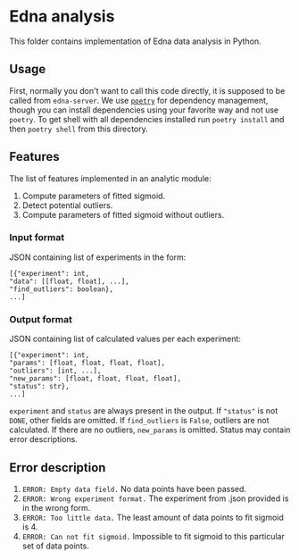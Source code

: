 # Edna analysis

This folder contains implementation of Edna data analysis in Python.

## Usage

First, normally you don't want to call this code directly, it is supposed to be called from `edna-server`.
We use [`poetry`](https://python-poetry.org/) for dependency management, though you can install dependencies using your
favorite way and not use `poetry`.
To get shell with all dependencies installed run `poetry install` and then `poetry shell` from this directory.

## Features

The list of features implemented in an analytic module:
1. Compute parameters of fitted sigmoid.
2. Detect potential outliers.
3. Compute parameters of fitted sigmoid without outliers.

### Input format

JSON containing list of experiments in the form:
```
[{"experiment": int,
"data": [[float, float], ...],
"find_outliers": boolean},
...]
```

### Output format

JSON containing list of calculated values per each experiment:
```
[{"experiment": int,
"params": [float, float, float, float],
"outliers": [int, ...],
"new_params": [float, float, float, float],
"status": str},
...]
```
`experiment` and `status` are always present in the output.
If `"status"` is not `DONE`, other fields are omitted. If `find_outliers` is `False`, outliers are not calculated.
If there are no outliers, `new_params` is omitted. Status may contain error descriptions.

## Error description

1. `ERROR: Empty data field.` No data points have been passed.
2. `ERROR: Wrong experiment format.` The experiment from .json provided is in the wrong form.
3. `ERROR: Too little data.` The least amount of data points to fit sigmoid is 4.
4. `ERROR: Can not fit sigmoid.` Impossible to fit sigmoid to this particular set of data points.
